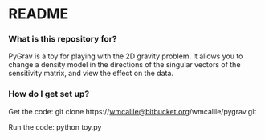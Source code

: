 # README #

### What is this repository for? ###

PyGrav is a toy for playing with the 2D gravity problem. It allows you to change a density model in the directions of the singular vectors of the sensitivity matrix, and view the effect on the data.

### How do I get set up? ###

Get the code:
git clone https://wmcalile@bitbucket.org/wmcalile/pygrav.git

Run the code:
python toy.py

